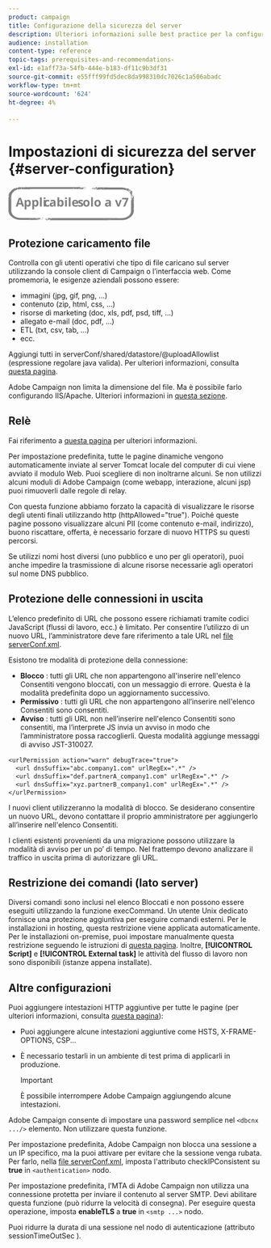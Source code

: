 ```yaml
---
product: campaign
title: Configurazione della sicurezza del server
description: Ulteriori informazioni sulle best practice per la configurazione del server
audience: installation
content-type: reference
topic-tags: prerequisites-and-recommendations-
exl-id: e1aff73a-54fb-444e-b183-df11c9b3df31
source-git-commit: e55fff99fd5dec8da998310dc7026c1a506abadc
workflow-type: tm+mt
source-wordcount: '624'
ht-degree: 4%

---
```


# Impostazioni di sicurezza del server {#server-configuration}

![](../../assets/v7-only.svg)

## Protezione caricamento file

Controlla con gli utenti operativi che tipo di file caricano sul server utilizzando la console client di Campaign o l’interfaccia web. Come promemoria, le esigenze aziendali possono essere:

* immagini (jpg, gif, png, ...)
* contenuto (zip, html, css, ...)
* risorse di marketing (doc, xls, pdf, psd, tiff, ...)
* allegato e-mail (doc, pdf, ...)
* ETL (txt, csv, tab, ...)
* ecc.

Aggiungi tutti in serverConf/shared/datastore/@uploadAllowlist (espressione regolare java valida). Per ulteriori informazioni, consulta [questa pagina](../../installation/using/file-res-management.md).

Adobe Campaign non limita la dimensione del file. Ma è possibile farlo configurando IIS/Apache. Ulteriori informazioni in [questa sezione](../../installation/using/web-server-configuration.md).

## Relè

Fai riferimento a [questa pagina](../../installation/using/configuring-campaign-server.md#dynamic-page-security-and-relays) per ulteriori informazioni.

Per impostazione predefinita, tutte le pagine dinamiche vengono automaticamente inviate al server Tomcat locale del computer di cui viene avviato il modulo Web. Puoi scegliere di non inoltrarne alcuni. Se non utilizzi alcuni moduli di Adobe Campaign (come webapp, interazione, alcuni jsp) puoi rimuoverli dalle regole di relay.

Con questa funzione abbiamo forzato la capacità di visualizzare le risorse degli utenti finali utilizzando http (httpAllowed=&quot;true&quot;). Poiché queste pagine possono visualizzare alcuni PII (come contenuto e-mail, indirizzo), buono riscattare, offerta, è necessario forzare di nuovo HTTPS su questi percorsi.

Se utilizzi nomi host diversi (uno pubblico e uno per gli operatori), puoi anche impedire la trasmissione di alcune risorse necessarie agli operatori sul nome DNS pubblico.

## Protezione delle connessioni in uscita

L’elenco predefinito di URL che possono essere richiamati tramite codici JavaScript (flussi di lavoro, ecc.) è limitato. Per consentire l’utilizzo di un nuovo URL, l’amministratore deve fare riferimento a tale URL nel [file serverConf.xml](../../installation/using/the-server-configuration-file.md).

Esistono tre modalità di protezione della connessione:

* **Blocco** : tutti gli URL che non appartengono all&#39;inserire nell&#39;elenco Consentiti vengono bloccati, con un messaggio di errore. Questa è la modalità predefinita dopo un aggiornamento successivo.
* **Permissivo** : tutti gli URL che non appartengono all’inserire nell&#39;elenco Consentiti sono consentiti.
* **Avviso** : tutti gli URL non nell’inserire nell&#39;elenco Consentiti sono consentiti, ma l’interprete JS invia un avviso in modo che l’amministratore possa raccoglierli. Questa modalità aggiunge messaggi di avviso JST-310027.

```
<urlPermission action="warn" debugTrace="true">
  <url dnsSuffix="abc.company1.com" urlRegEx=".*" />
  <url dnsSuffix="def.partnerA_company1.com" urlRegEx=".*" />
  <url dnsSuffix="xyz.partnerB_company1.com" urlRegEx=".*" />
</urlPermission>
```

I nuovi client utilizzeranno la modalità di blocco. Se desiderano consentire un nuovo URL, devono contattare il proprio amministratore per aggiungerlo all’inserire nell&#39;elenco Consentiti.

I clienti esistenti provenienti da una migrazione possono utilizzare la modalità di avviso per un po’ di tempo. Nel frattempo devono analizzare il traffico in uscita prima di autorizzare gli URL.

## Restrizione dei comandi (lato server)

Diversi comandi sono inclusi nel  elenco Bloccati e non possono essere eseguiti utilizzando la funzione execCommand. Un utente Unix dedicato fornisce una protezione aggiuntiva per eseguire comandi esterni. Per le installazioni in hosting, questa restrizione viene applicata automaticamente. Per le installazioni on-premise, puoi impostare manualmente questa restrizione seguendo le istruzioni di [questa pagina](../../installation/using/configuring-campaign-server.md#restricting-authorized-external-commands). Inoltre, **[!UICONTROL Script]** e **[!UICONTROL External task]** le attività del flusso di lavoro non sono disponibili (istanze appena installate).

## Altre configurazioni

Puoi aggiungere intestazioni HTTP aggiuntive per tutte le pagine (per ulteriori informazioni, consulta [questa pagina](../../installation/using/configuring-campaign-server.md#restricting-authorized-external-commands)):

* Puoi aggiungere alcune intestazioni aggiuntive come HSTS, X-FRAME-OPTIONS, CSP...
* È necessario testarli in un ambiente di test prima di applicarli in produzione.

   >[!IMPORTANT]
   >
   >È possibile interrompere Adobe Campaign aggiungendo alcune intestazioni.

Adobe Campaign consente di impostare una password semplice nel `<dbcnx .../>` elemento. Non utilizzare questa funzione.

Per impostazione predefinita, Adobe Campaign non blocca una sessione a un IP specifico, ma la puoi attivare per evitare che la sessione venga rubata. Per farlo, nella [file serverConf.xml](../../installation/using/the-server-configuration-file.md), imposta l&#39;attributo checkIPConsistent su **true** in `<authentication>` nodo.

Per impostazione predefinita, l’MTA di Adobe Campaign non utilizza una connessione protetta per inviare il contenuto al server SMTP. Devi abilitare questa funzione (può ridurre la velocità di consegna). Per eseguire questa operazione, imposta **enableTLS** a **true** in `<smtp ...>` nodo.

Puoi ridurre la durata di una sessione nel nodo di autenticazione (attributo sessionTimeOutSec ).

